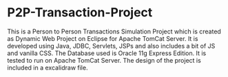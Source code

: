# P2P-Transaction-Project
This is a Person to Person Transactions Simulation Project which is created as Dynamic Web Project on Eclipse for Apache TomCat Server.
It is developed using Java, JDBC, Servlets, JSPs and also includes a bit of JS and vanilla CSS.
The Database used is Oracle 11g Express Edition.
It is tested to run on Apache TomCat Server.
The design of the project is included in a excalidraw file.
